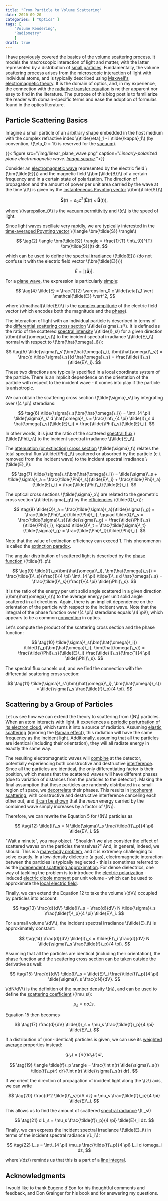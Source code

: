 ```yaml
---
title: "From Particle to Volume Scattering"
date: 2020-09-20
categories: [ "Optics" ]
tags: [
    "Volume Rendering",
    "Radiometry"
    ]
draft: true
---
```


I have [previously](https://zero-radiance.github.io/post/analytic-media/) covered the basics of the volume scattering process. It models the macroscopic interaction of light and matter, with the latter represented by a distribution of [small particles](https://doi.org/10.1002/qj.49708436025). Fundamentally, the volume scattering process arises from the microscopic interaction of light with individual atoms, and is typically described using [Maxwell's electromagnetic theory](https://doi.org/10.1364/JOSAA.35.000163). It is the domain of optics, and, in my experience, the connection with the [radiative transfer equation](https://en.wikipedia.org/wiki/Radiative_transfer#The_equation_of_radiative_transfer) is neither apparent nor easy to find in the literature. The purpose of this blog post is to familiarize the reader with domain-specific terms and ease the adoption of formulas found in the optics literature.

<!--more-->

## Particle Scattering Basics

Imagine a small particle of an arbitrary shape embedded in the host medium with the complex refractive index \\(\tilde{\eta}\_1 - i \tilde{\kappa}\_1\\) (by convention, \\(\eta_0 = 1\\) is reserved for the [vacuum](https://en.wikipedia.org/wiki/Vacuum)).

{{< figure src="/img/linear_plane_wave.png" caption="*Linearly-polarized plane electromagnetic wave. [Image source](https://openstax.org/books/university-physics-volume-2/pages/16-4-momentum-and-radiation-pressure).*">}}

Consider an [electromagnetic wave](https://www.cpp.edu/~alrudolph/classes/phy234/Reading/Summary%20of%20Waves.pdf) represented by the electric field \\(\bm{\tilde{E}}\\) and the magnetic field \\(\bm{\tilde{B}}\\) of a certain frequency and in a certain state of polarization. The direction of propagation and the amount of power per unit area carried by the wave at the time \\(t\\) is given by the [instanteneous Poynting vector](https://en.wikipedia.org/wiki/Poynting_vector#Formulation_in_terms_of_microscopic_fields) \\(\bm{\tilde{S}}\\)

$$ \tag{1} \bm{\tilde{S}}(t) = \varepsilon_0 c^2 \Big( \bm{\tilde{E}}(t) \times \bm{\tilde{B}}(t) \Big), $$

where \\(\varepsilon_0\\) is the [vacuum permittivity](https://en.wikipedia.org/wiki/Permittivity) and \\(c\\) is the speed of light.

Since light waves oscillate very rapidly, we are typically interested in the [time-averaged Poynting vector](https://en.wikipedia.org/wiki/Poynting_vector#Time-averaged_Poynting_vector) \\(\langle \bm{\tilde{S}} \rangle\\)

$$ \tag{2} \langle \bm{\tilde{S}} \rangle = \frac{1}{T} \int\_{0}^{T} \bm{\tilde{S}}(t) dt, $$

which can be used to define the [spectral irradiance](https://en.wikipedia.org/wiki/Irradiance#Spectral_irradiance) \\(\tilde{E}\\) (do not confuse it with the electric field vector \\(\bm{\tilde{E}}\\))

$$ \tag{3} \tilde{E} = \vert \langle \bm{\tilde{S}} \rangle \vert. $$

For a [plane wave](https://en.wikipedia.org/wiki/Plane_wave), the expression is particularly [simple](https://en.wikipedia.org/wiki/Irradiance#Property):

$$ \tag{4} \tilde{E} = \frac{1}{2} \varepsilon_0 c \tilde{\eta}\_1 \vert \mathcal{\tilde{E}} \vert^2, $$

where \\(\mathcal{\tilde{E}}\\) is the [complex amplitude](https://en.wikipedia.org/wiki/Phasor) of the electric field vector (which encodes both the magnitude and the [phase](https://en.wikipedia.org/wiki/Phase_(waves))).

The interaction of light with an individual particle is described in terms of the [differential scattering cross section](http://glossary.ametsoc.org/wiki/Differential_(scattering)_cross_section) \\(\tilde{\sigma}\_s'\\). It is defined as the ratio of the scattered [spectral intensity](https://en.wikipedia.org/wiki/Radiant_intensity#Spectral_intensity) \\(\tilde{I}\_s\\) for a given direction \\(\bm{\hat{\omega}\_s}\\) to the incident spectral irradiance \\(\tilde{E}\_i\\) normal with respect to \\(\bm{\hat{\omega}\_i}\\):

$$ \tag{5}
    \tilde{\sigma}\_s'(\bm{\hat{\omega}\_i}, \bm{\hat{\omega}\_s}) =
    \frac{d \tilde{\sigma}\_s}{d \hat{\omega}\_s} =
    \frac{\tilde{I}\_s}{\tilde{E}\_i}.
$$

These two directions are typically specified in a local coordinate system of the particle. There is an implicit dependence on the orientation of the particle with respect to the incident wave - it comes into play if the particle is anisotropic.

We can obtain the scattering cross section \\(\tilde{\sigma}\_s\\) by integrating over \\(4 \pi\\) steradians:

$$ \tag{6}
    \tilde{\sigma}\_s(\bm{\hat{\omega}\_i}) =
    \int\_{4 \pi} \tilde{\sigma}\_s' d \hat{\omega}\_s =
    \frac{\int\_{4 \pi} \tilde{I}\_s d \hat{\omega}\_s}{\tilde{E}\_i} =
    \frac{\tilde{\Phi}\_s}{\tilde{E}\_i}. $$

In other words, it is just the ratio of the scattered [spectral flux](https://en.wikipedia.org/wiki/Radiant_flux#Spectral_flux) \\(\tilde{\Phi}\_s\\) to the incident spectral irradiance \\(\tilde{E}\_i\\).

The [attenuation (or extinction) cross section](http://glossary.ametsoc.org/wiki/Extinction_cross_section) \\(\tilde{\sigma}\_t\\) relates the total spectral flux \\(\tilde{\Phi}\_t\\) scattered or absorbed by the particle (e.i. removed from the incident wave) to the incident spectral irradiance \\(\tilde{E}\_i\\):

$$ \tag{7} \tilde{\sigma}\_t(\bm{\hat{\omega}\_i}) = \tilde{\sigma}\_s + \tilde{\sigma}\_a = \frac{\tilde{\Phi}\_s}{\tilde{E}\_i} + \frac{\tilde{\Phi}\_a}{\tilde{E}\_i} = \frac{\tilde{\Phi}\_t}{\tilde{E}\_i}. $$

The optical cross sections \\(\tilde{\sigma}\_x\\) are related to the geometric cross section \\(\tilde{\sigma}\_g\\) by the [efficiencies](https://doi.org/10.1364/JOSAA.35.000163) \\(\tilde{Q}\_x\\):

$$ \tag{8}
    \tilde{Q}\_a = \frac{\tilde{\sigma}\_a}{\tilde{\sigma}\_g} = \frac{\tilde{\Phi}\_a}{\tilde{\Phi}\_i}, \qquad
    \tilde{Q}\_s = \frac{\tilde{\sigma}\_s}{\tilde{\sigma}\_g} = \frac{\tilde{\Phi}\_s}{\tilde{\Phi}\_i}, \qquad
    \tilde{Q}\_t = \frac{\tilde{\sigma}\_t}{\tilde{\sigma}\_g} = \frac{\tilde{\Phi}\_t}{\tilde{\Phi}\_i}. $$

Note that the value of extinction efficiency can exceed 1. This phenomenon is called the [extinction paradox](https://doi.org/10.1016/j.jqsrt.2010.08.024).

The angular distribution of scattered light is described by the [phase function](http://glossary.ametsoc.org/wiki/Phase_function) \\(\tilde{f}\_p\\):

$$ \tag{9}
    \tilde{f}\_p(\bm{\hat{\omega}\_i}, \bm{\hat{\omega}\_s}) =
    \frac{\tilde{I}\_s}{\frac{1}{4 \pi} \int\_{4 \pi} \tilde{I}\_s d \hat{\omega}\_s} =
    \frac{\tilde{I}\_s}{\frac{1}{4 \pi} \tilde{\Phi}\_s}.
$$

It is the ratio of the energy per unit solid angle scattered in a given direction \\(\bm{\hat{\omega}\_s}\\) to the average energy per unit solid angle scattered in all directions. Again, there is an implicit dependence on the orientation of the particle with respect to the incident wave. Note that  the integral of the phase function over \\(4 \pi\\) steradians equals \\(4 \pi\\), which appears to be a common [convention](http://glossary.ametsoc.org/wiki/Phase_function) in optics.

Let's compute the product of the scattering cross section and the phase function:

$$ \tag{10}
    \tilde{\sigma}\_s(\bm{\hat{\omega}\_i}) \tilde{f}\_p(\bm{\hat{\omega}\_i}, \bm{\hat{\omega}\_s}) =
    \frac{\tilde{\Phi}\_s}{\tilde{E}\_i} \frac{\tilde{I}\_s}{\frac{1}{4 \pi} \tilde{\Phi}\_s}. $$

The spectral flux cancels out, and we find the connection with the differential scattering cross section:

$$ \tag{11} \tilde{\sigma}\_s'(\bm{\hat{\omega}\_i}, \bm{\hat{\omega}\_s}) = \tilde{\sigma}\_s \frac{\tilde{f}\_p}{4 \pi}. $$

## Scattering by a Group of Particles

Let us see how we can extend the theory to scattering from \\(N\\) particles. When an atom interacts with light, it experiences a [periodic perturbation of its electron cloud](http://plaza.ufl.edu/dwhahn/Rayleigh%20and%20Mie%20Light%20Scattering.pdf), which turns it into a source of radiation. Assuming [elastic scattering](https://en.wikipedia.org/wiki/Elastic_scattering) (ignoring the [Raman effect](https://en.wikipedia.org/wiki/Raman_scattering)), this radiation will have the same frequency as the incident light. Additionally, assuming that all the particles are identical (including their orientation), they will all radiate energy in exactly the same way.

The resulting electromagnetic waves will [combine](https://en.wikipedia.org/wiki/Superposition_principle#Wave_superposition) at the detector, potentially experiencing both constructive and destructive [interference](https://en.wikipedia.org/wiki/Superposition_principle#Wave_interference). Since all the particles are identical, the only differentiating factor is their position, which means that the scattered waves will have different phases (due to variation of distances from the particles to the detector). Making the final assumption that these particles are randomly distributed in a small region of space, we [decorrelate](https://en.wikipedia.org/wiki/Correlation_and_dependence) their phases. This results in [incoherent scattering](http://glossary.ametsoc.org/wiki/Incoherent_scattering), with constructive and destructive interference canceling each other out, and [it can be shown](https://www.nbi.dk/~ogendal/personal/lho/lightscattering_theory_and_practice.pdf) that the *mean* energy carried by the combined wave simply increases by a factor of \\(N\\).

Therefore, we can rewrite the Equation 5 for \\(N\\) particles as

$$ \tag{12} \tilde{I}\_s = N \tilde{\sigma}\_s \frac{\tilde{f}\_p}{4 \pi} \tilde{E}\_i. $$

"Wait a minute", you may object. "Shouldn't we also consider the effect of scattered waves on the particles themselves?" And, in general, indeed, we should. This is a [many-body problem](https://en.wikipedia.org/wiki/Many-body_problem), and it is extremely challenging to solve exactly. In a low-density dielectric (a gas), electromagnetic interaction between the particles is typically neglected - this is sometimes referred to as the [independent scattering approximation](https://doi.org/10.1002/qj.49708436025). For dense dielectrics, one way of tackling the problem is to introduce the [electric polarization](https://en.wikipedia.org/wiki/Polarization_density) - induced [electric dipole moment](https://en.wikipedia.org/wiki/Electric_dipole_moment) per unit volume - which can be used to approximate the [local electric field](https://www.feynmanlectures.caltech.edu/II_32.html).

Finally, we can extend the Equation 12 to take the volume \\(dV\\) occupied by particles into account:

$$ \tag{13} \frac{d}{dV} \tilde{I}\_s = \frac{d}{dV} N \tilde{\sigma}\_s \frac{\tilde{f}\_p}{4 \pi} \tilde{E}\_i. $$

For a small volume \\(dV\\), the incident spectral irradiance \\(\tilde{E}\_i\\) is approximately constant:

$$ \tag{14} \frac{d}{dV} \tilde{I}\_s = \tilde{E}\_i \frac{d}{dV} N \tilde{\sigma}\_s \frac{\tilde{f}\_p}{4 \pi}. $$

Assuming that all the particles are identical (including their orientation), the phase function and the scattering cross section can be taken outside the derivative as well:

$$ \tag{15} \frac{d}{dV} \tilde{I}\_s = \tilde{E}\_i \frac{\tilde{f}\_p}{4 \pi} \tilde{\sigma}\_s \frac{dN}{dV}. $$

\\(dN/dV\\) is the definition of the [number density](https://en.wikipedia.org/wiki/Number_density) \\(n\\),
and can be used to define the [scattering coefficient](https://zero-radiance.github.io/post/analytic-media/) \\(\mu_s\\):

$$ \tag{16} \mu_s = n \tilde{\sigma}\_s. $$

Equation 15 then becomes

$$ \tag{17} \frac{d}{dV} \tilde{I}\_s = \mu_s \frac{\tilde{f}\_p}{4 \pi} \tilde{E}\_i. $$

If a distribution of (non-identical) particles is given, we can use its [weighted average](http://eodg.atm.ox.ac.uk/user/grainger/research/book/protected/Chapter5.pdf) properties instead:

$$ \tag{18} \langle \mu_x \rangle = \int n(r) \sigma_x(r) dr, $$

$$ \tag{19} \langle \tilde{f}\_p \rangle = \frac{\int n(r) \tilde{\sigma}\_s(r) \tilde{f}\_p(r) dr}{\int n(r) \tilde{\sigma}\_s(r) dr}. $$

If we orient the direction of propagation of incident light along the \\(z\\) axis, we can write

$$ \tag{20} \frac{d^2 \tilde{I}\_s}{dA dz} = \mu_s \frac{\tilde{f}\_p}{4 \pi} \tilde{E}\_i. $$

This allows us to find the amount of scattered [spectral radiance](https://en.wikipedia.org/wiki/Radiance#Spectral_radiance) \\(L_s\\)

$$ \tag{21} d L_s = \mu_s \frac{\tilde{f}\_p}{4 \pi} \tilde{E}\_i dz. $$

Finally, we can express the incident spectral irradiance \\(\tilde{E}\_i\\) in terms of the incident spectral radiance \\(L_i\\):

$$ \tag{22} L_s = \int\_{4 \pi} \mu_s \frac{\tilde{f}\_p}{4 \pi} L_i d \omega_i dz, $$

where \\(dz\\) reminds us that this is a part of a [line integral](https://zero-radiance.github.io/post/analytic-media/).

## Acknowledgments

I would like to thank Eugene d'Eon for his thoughtful comments and feedback, and Don Grainger for his book and for answering my questions.
